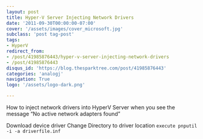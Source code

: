 ```yaml
---
layout: post
title: Hyper-V Server Injecting Network Drivers
date: '2011-09-30T00:00:00-07:00'
cover: '/assets/images/cover_microsoft.jpg'
subclass: 'post tag-post'
tags:
- HyperV
redirect_from:
- /post/41985876443/hyper-v-server-injecting-network-drivers
- /post/41985876443
disqus_id: 'https://blog.thesparktree.com/post/41985876443'
categories: 'analogj'
navigation: True
logo: '/assets/logo-dark.png'

---
```

How to inject network drivers into HyperV Server when you see the message “No active network adapters found”

Download device driver
Change Directory to driver location
`execute pnputil -i -a driverfile.inf`
